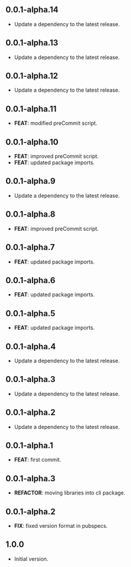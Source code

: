 ## 0.0.1-alpha.14

 - Update a dependency to the latest release.

## 0.0.1-alpha.13

 - Update a dependency to the latest release.

## 0.0.1-alpha.12

 - Update a dependency to the latest release.

## 0.0.1-alpha.11

 - **FEAT**: modified preCommit script.

## 0.0.1-alpha.10

 - **FEAT**: improved preCommit script.
 - **FEAT**: updated package imports.

## 0.0.1-alpha.9

 - Update a dependency to the latest release.

## 0.0.1-alpha.8

 - **FEAT**: improved preCommit script.

## 0.0.1-alpha.7

 - **FEAT**: updated package imports.

## 0.0.1-alpha.6

 - **FEAT**: updated package imports.

## 0.0.1-alpha.5

 - **FEAT**: updated package imports.

## 0.0.1-alpha.4

 - Update a dependency to the latest release.

## 0.0.1-alpha.3

 - Update a dependency to the latest release.

## 0.0.1-alpha.2

 - Update a dependency to the latest release.

## 0.0.1-alpha.1

 - **FEAT**: first commit.

## 0.0.1-alpha.3

 - **REFACTOR**: moving libraries into cli package.

## 0.0.1-alpha.2

 - **FIX**: fixed version format in pubspecs.

## 1.0.0

- Initial version.
